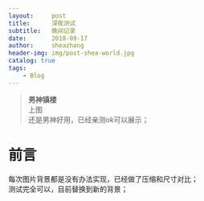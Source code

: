 ```yaml
---
layout:     post
title:      深夜测试
subtitle:   晚间记录
date:       2018-09-17
author:     sheazhang
header-img: img/post-shea-world.jpg
catalog: true
tags:
    - Blog
---
```


>**男神镇楼**  
>上图  
>还是男神好用，已经亲测ok可以展示；  

# 前言
每次图片背景都是没有办法实现，已经做了压缩和尺寸对比；  
测试完全可以，目前替换到新的背景；  
